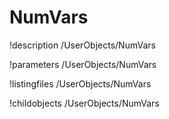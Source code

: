 <!-- MOOSE Documentation Stub: Remove this when content is added. -->

# NumVars
!description /UserObjects/NumVars

!parameters /UserObjects/NumVars

!listingfiles /UserObjects/NumVars

!childobjects /UserObjects/NumVars
